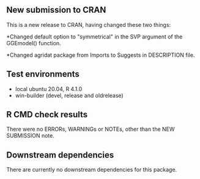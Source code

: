 ## New submission to CRAN
This is a new release to CRAN, having changed these two things:

*Changed default option to "symmetrical" in the SVP argument of the GGEmodel()
function.

*Changed agridat package from Imports to Suggests in DESCRIPTION file.

## Test environments
* local ubuntu 20.04, R 4.1.0
* win-builder (devel, release and oldrelease)

## R CMD check results
There were no ERRORs, WARNINGs or NOTEs, other than the NEW SUBMISSION note.

## Downstream dependencies
There are currently no downstream dependencies for this package.
